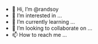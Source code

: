 - 👋 Hi, I’m @randsoy
- 👀 I’m interested in ...
- 🌱 I’m currently learning ...
- 💞️ I’m looking to collaborate on ...
- 📫 How to reach me ...

<!---
randsoy/randsoy is a ✨ special ✨ repository because its `README.md` (this file) appears on your GitHub profile.
You can click the Preview link to take a look at your changes.
--->
